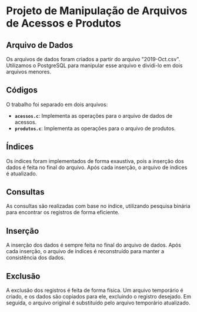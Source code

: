 # Projeto de Manipulação de Arquivos de Acessos e Produtos

## Arquivo de Dados

Os arquivos de dados foram criados a partir do arquivo "2019-Oct.csv". Utilizamos o PostgreSQL para manipular esse arquivo e dividi-lo em dois arquivos menores.

## Códigos

O trabalho foi separado em dois arquivos:
- **`acessos.c`**: Implementa as operações para o arquivo de dados de acessos.
- **`produtos.c`**: Implementa as operações para o arquivo de produtos.

## Índices

Os índices foram implementados de forma exaustiva, pois a inserção dos dados é feita no final do arquivo. Após cada inserção, o arquivo de índices é atualizado.

## Consultas

As consultas são realizadas com base no índice, utilizando pesquisa binária para encontrar os registros de forma eficiente.

## Inserção

A inserção dos dados é sempre feita no final do arquivo de dados. Após cada inserção, o arquivo de índices é reconstruído para manter a consistência dos dados.

## Exclusão

A exclusão dos registros é feita de forma física. Um arquivo temporário é criado, e os dados são copiados para ele, excluindo o registro desejado. Em seguida, o arquivo original é substituído pelo arquivo temporário atualizado.
